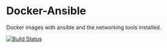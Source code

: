 # Docker-Ansible
Docker images with ansible and the networking tools installed.

[![Build Status](https://travis-ci.org/mrLarbi/Docker-Ansible.svg?branch=master)](https://travis-ci.org/mrLarbi/Docker-Ansible)
